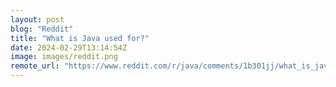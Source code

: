 ```yaml
---
layout: post
blog: "Reddit"
title: "What is Java used for?"
date: 2024-02-29T13:14:54Z
image: images/reddit.png
remote_url: "https://www.reddit.com/r/java/comments/1b301jj/what_is_java_used_for/"
---
```

